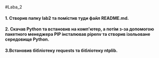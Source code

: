 #Laba_2
#### 1. Створив папку lab2 та помістив туди файл README.md.
#### 2. Скачав Python та встановив на комп'ютер, а потім з-за допомогою пакетного менеджера PIP інсталював pipenv та створив ізольоване середовище Python.
#### 3.Встановив бібліотеку requests та бібліотеку ntplib.
